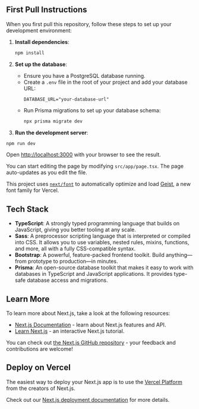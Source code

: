 ## First Pull Instructions

When you first pull this repository, follow these steps to set up your development environment:

1. **Install dependencies**:
    ```bash
    npm install
    ```

2. **Set up the database**:
    - Ensure you have a PostgreSQL database running.
    - Create a `.env` file in the root of your project and add your database URL:
        ```env
        DATABASE_URL="your-database-url"
        ```
    - Run Prisma migrations to set up your database schema:
        ```bash
        npx prisma migrate dev
        ```

3. **Run the development server**:
```bash
npm run dev
```

Open [http://localhost:3000](http://localhost:3000) with your browser to see the result.

You can start editing the page by modifying `src/app/page.tsx`. The page auto-updates as you edit the file.

This project uses [`next/font`](https://nextjs.org/docs/app/building-your-application/optimizing/fonts) to automatically optimize and load [Geist](https://vercel.com/font), a new font family for Vercel.

## Tech Stack

- **TypeScript**: A strongly typed programming language that builds on JavaScript, giving you better tooling at any scale.
- **Sass**: A preprocessor scripting language that is interpreted or compiled into CSS. It allows you to use variables, nested rules, mixins, functions, and more, all with a fully CSS-compatible syntax.
- **Bootstrap**: A powerful, feature-packed frontend toolkit. Build anything—from prototype to production—in minutes.
- **Prisma**: An open-source database toolkit that makes it easy to work with databases in TypeScript and JavaScript applications. It provides type-safe database access and migrations.


## Learn More

To learn more about Next.js, take a look at the following resources:

- [Next.js Documentation](https://nextjs.org/docs) - learn about Next.js features and API.
- [Learn Next.js](https://nextjs.org/learn) - an interactive Next.js tutorial.

You can check out [the Next.js GitHub repository](https://github.com/vercel/next.js) - your feedback and contributions are welcome!

## Deploy on Vercel

The easiest way to deploy your Next.js app is to use the [Vercel Platform](https://vercel.com/new?utm_medium=default-template&filter=next.js&utm_source=create-next-app&utm_campaign=create-next-app-readme) from the creators of Next.js.

Check out our [Next.js deployment documentation](https://nextjs.org/docs/app/building-your-application/deploying) for more details.
